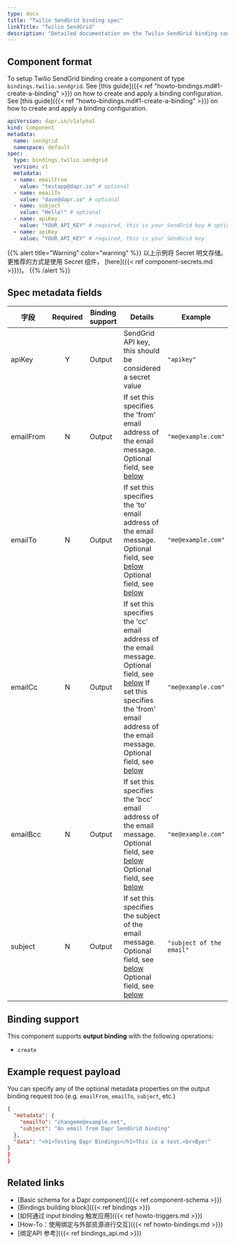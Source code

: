 ```yaml
---
type: docs
title: "Twilio SendGrid binding spec"
linkTitle: "Twilio SendGrid"
description: "Detailed documentation on the Twilio SendGrid binding component"
---
```


## Component format

To setup Twilio SendGrid binding create a component of type `bindings.twilio.sendgrid`. See [this guide]({{< ref "howto-bindings.md#1-create-a-binding" >}}) on how to create and apply a binding configuration. See [this guide]({{< ref "howto-bindings.md#1-create-a-binding" >}}) on how to create and apply a binding configuration.


```yaml
apiVersion: dapr.io/v1alpha1
kind: Component
metadata:
  name: sendgrid
  namespace: default
spec:
  type: bindings.twilio.sendgrid
  version: v1
  metadata:
  - name: emailFrom
    value: "testapp@dapr.io" # optional 
  - name: emailTo
    value: "dave@dapr.io" # optional 
  - name: subject
    value: "Hello!" # optional 
  - name: apiKey
    value: "YOUR_API_KEY" # required, this is your SendGrid key # optional 
  - name: apiKey
    value: "YOUR_API_KEY" # required, this is your SendGrid key
```

{{% alert title="Warning" color="warning" %}}
以上示例将 Secret 明文存储。 更推荐的方式是使用 Secret 组件， [here]({{< ref component-secrets.md >}}})。
{{% /alert %}}

## Spec metadata fields

| 字段        | Required | Binding support | Details                                                                                                                                                                                                                                             | Example                  |
| --------- |:--------:| --------------- | --------------------------------------------------------------------------------------------------------------------------------------------------------------------------------------------------------------------------------------------------- | ------------------------ |
| apiKey    |    Y     | Output          | SendGrid API key, this should be considered a secret value                                                                                                                                                                                          | `"apikey"`               |
| emailFrom |    N     | Output          | If set this specifies the 'from' email address of the email message. Optional field, see [below](#example-request-payload)                                                                                                                          | `"me@example.com"`       |
| emailTo   |    N     | Output          | If set this specifies the 'to' email address of the email message. Optional field, see [below](#example-request-payload) Optional field, see [below](#example-request-payload)                                                                      | `"me@example.com"`       |
| emailCc   |    N     | Output          | If set this specifies the 'cc' email address of the email message. Optional field, see [below](#example-request-payload) If set this specifies the 'from' email address of the email message. Optional field, see [below](#example-request-payload) | `"me@example.com"`       |
| emailBcc  |    N     | Output          | If set this specifies the 'bcc' email address of the email message. Optional field, see [below](#example-request-payload) Optional field, see [below](#example-request-payload)                                                                     | `"me@example.com"`       |
| subject   |    N     | Output          | If set this specifies the subject of the email message. Optional field, see [below](#example-request-payload) Optional field, see [below](#example-request-payload)                                                                                 | `"subject of the email"` |


## Binding support

This component supports **output binding** with the following operations:

- `create`

## Example request payload

You can specify any of the optional metadata properties on the output binding request too (e.g. `emailFrom`, `emailTo`, `subject`, etc.)

```json
{
  "metadata": {
    "emailTo": "changeme@example.net",
    "subject": "An email from Dapr SendGrid binding"
  }, 
  "data": "<h1>Testing Dapr Bindings</h1>This is a test.<br>Bye!"
}
}
}
```
## Related links

- [Basic schema for a Dapr component]({{< ref component-schema >}})
- [Bindings building block]({{< ref bindings >}})
- [如何通过 input binding 触发应用]({{< ref howto-triggers.md >}})
- [How-To：使用绑定与外部资源进行交互]({{< ref howto-bindings.md >}})
- [绑定API 参考]({{< ref bindings_api.md >}})
